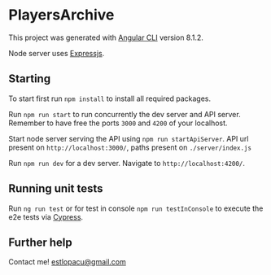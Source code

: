 # PlayersArchive

This project was generated with [Angular CLI](https://github.com/angular/angular-cli) version 8.1.2.

Node server uses [Expressjs](https://expressjs.com/).

## Starting
To start first run `npm install` to install all required packages. 

Run `npm run start` to run concurrently the dev server and API server. Remember to have free the ports `3000` and `4200` of your localhost.

Start node server serving the API using `npm run startApiServer`. API url present on `http://localhost:3000/`, paths present on `./server/index.js`

Run `npm run dev` for a dev server. Navigate to `http://localhost:4200/`. 

## Running unit tests

Run `ng run test` or for test in console `npm run testInConsole` to execute the e2e tests via [Cypress](https://www.cypress.io/).

## Further help

Contact me! estlopacu@gmail.com